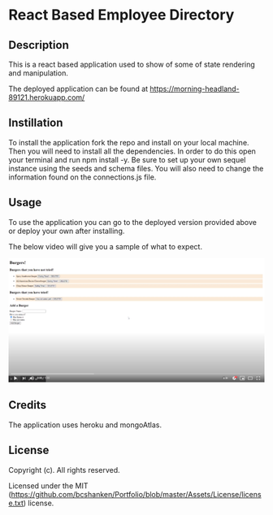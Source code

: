 # React Based Employee Directory

## Description

This is a react based application used to show of some of state rendering and manipulation.

The deployed application can be found at https://morning-headland-89121.herokuapp.com/



## Instillation

To install the application fork the repo and install on your local machine. Then you will need to install all the dependencies.  In order to do this open your terminal and run npm install -y. Be sure to set up your own sequel instance using the seeds and schema files. You will also need to change the information found on the connections.js file.

## Usage

To use the application you can go to the deployed version provided above or deploy your own after installing. 

The below video will give you a sample of what to expect. 

<a href="https://www.youtube.com/watch?v=mWkWTdhnn6c&feature=youtu.be" target="_blank"><img src="https://github.com/bcshanken/Burgers/blob/main/imgs/VideoImg.PNG?raw=true" 
alt="video image" /></a>



## Credits

The application uses heroku and mongoAtlas. 

## License
Copyright (c). All rights reserved.

Licensed under the MIT (https://github.com/bcshanken/Portfolio/blob/master/Assets/License/license.txt) license.